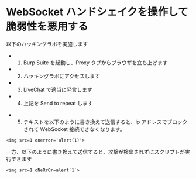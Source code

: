 # WebSocket ハンドシェイクを操作して脆弱性を悪用する

以下のハッキングラボを実施します

- 1. Burp Suite を起動し、Proxy タブからブラウザを立ち上げます
- 2. ハッキングラボにアクセスします
- 3. LiveChat で適当に発言します
- 4. 上記を Send to repeat します

* 5. テキストを以下のように書き換えて送信すると、ip アドレスでブロックされて WebSocket 接続できなくなります。

```
<img src=1 onerror='alert(1)'>
```

一方、以下のように書き換えて送信すると、攻撃が検出されずにスクリプトが実行できます

```
<img src=1 oNeRrOr=alert`1`>
```
